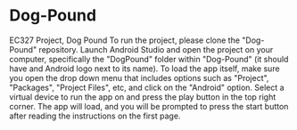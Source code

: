 # Dog-Pound
EC327 Project, Dog Pound 
To run the project, please clone the "Dog-Pound" repository. Launch Android Studio and open the project on your computer, specifically the "DogPound" folder within "Dog-Pound" (it should have and Android logo next to its name). To load the app itself, make sure you open the drop down menu that includes options such as "Project", "Packages", "Project Files", etc, and click on the "Android" option. Select a virtual device to run the app on and press the play button in the top right corner. The app will load, and you will be prompted to press the start button after reading the instructions on the first page. 
